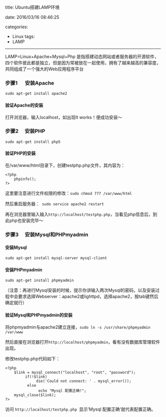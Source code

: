 title: Ubuntu搭建LAMP环境

date: 2016/03/16 08:46:25

categories:
- Linux
tags:
- LAMP

---

LAMP=Linux+Apache+Mysql+Php 是指搭建动态网站或者服务器的开源软件，四个软件彼此都是独立，但是因为常被放在一起使用，拥有了越来越高的兼容度，共同组成了一个强大的Web应用程序平台


### 步骤1  　 安装Apache

`sudo apt-get install apache2`


#### 验证Apache的安装

 
打开浏览器，输入localhost，如出现It works！便成功安装～

### 步骤2 　安装PHP

`sudo apt-get install php5`


#### 验证PHP的安装


在/var/www/html目录下，创建testphp.php文件，其内容为：

```
<?php
    phpinfo();
?>
```

这里要注意进行文件权限的修改：`sudo chmod 777 /var/www/html`

然后重启服务器：` sudo service apache2 restart`

再在浏览器里输入输入`http://localhost/testphp.php`，当看见php信息后，到此php也安装完毕～

### 步骤3　  安装Mysql和PHPmyadmin

#### 安装Mysql

`sudo apt-get install mysql-server mysql-client`

#### 安装PHPmyadmin

`sudo apt-get install phpmyadmin`


（注意：再进行Mysql安装的时候，提示你讲输入两次Mysql的密码，以及安装过程中会要求选择Webserver：apache2或lighttpd，选择apache2，按tab键然后确定就行）

#### 验证Mysql和PHPmyadmin的安装

将phpmyadmin与apache2建立连接，`sudo ln -s /usr/share/phpmyadmin /var/www`

然后直接在浏览器打开`http://localhost/phpmyadmin`，看有没有数据库管理软件出现。

修改testphp.php代码如下：

```
<?php
    $link = mysql_connect("localhost", "root", "password");
         if(!$link)
              die('Could not connect: ' . mysql_error());
          else
               echo "Mysql 配置正确!";
    mysql_close($link);
?>
```

访问 `http://localhost/testphp.php `显示’Mysql 配置正确‘就代表配置正确。